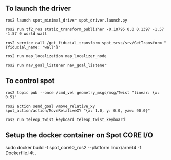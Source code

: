 ## To launch the driver
```
ros2 launch spot_minimal_driver spot_driver.launch.py
```

```
ros2 run tf2_ros static_transform_publisher -0.10795 0.0 0.1397 -1.57 -1.57 0 world wall
```

```
ros2 service call /get_fiducial_transform spot_srvs/srv/GetTransform "{fiducial_name: 'wall'}"
```

```
ros2 run map_localization map_localizer_node
```

```
ros2 run nav_goal_listener nav_goal_listener
```

## To control spot
```
ros2 topic pub --once /cmd_vel geometry_msgs/msg/Twist "linear: {x: 0.5}"
```

```
ros2 action send_goal /move_relative_xy spot_action/action/MoveRelativeXY "{x: 1.0, y: 0.0, yaw: 90.0}"
```

```
ros2 run teleop_twist_keyboard teleop_twist_keyboard
```

## Setup the docker container on Spot CORE I/O
sudo docker build -t spot_coreIO_ros2 --platform linux/arm64 -f Dockerfile.l4t .